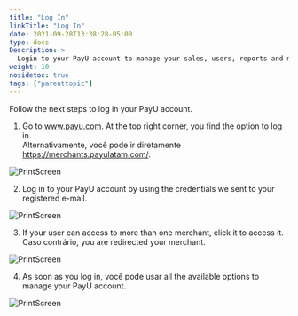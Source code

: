 ```yaml
---
title: "Log In"
linkTitle: "Log In"
date: 2021-09-28T13:38:28-05:00
type: docs
Description: >
  Login to your PayU account to manage your sales, users, reports and make transfers.
weight: 10
nosidetoc: true
tags: ["parenttopic"]
---
```


Follow the next steps to log in your PayU account.

1. Go to www.payu.com. At the top right corner, you find the option to log in.<br>Alternativamente, você pode ir diretamente https://merchants.payulatam.com/.

![PrintScreen](/assets/Login1_en.png)

2. Log in to your PayU account by using the credentials we sent to your registered e-mail.

![PrintScreen](/assets/Login3_en.png)

3. If your user can access to more than one merchant, click it to access it. Caso contrário, you are redirected your merchant.

![PrintScreen](/assets/Login4_en.png)

4. As soon as you log in, você pode usar all the available options to manage your PayU account.

![PrintScreen](/assets/Login2_en.png)